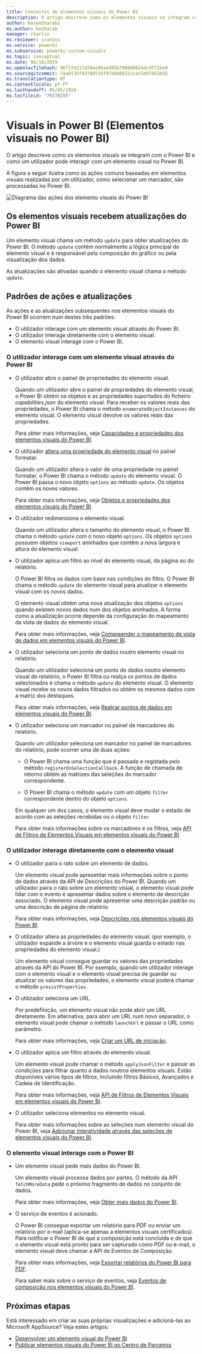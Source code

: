 ```yaml
---
title: Conceitos de elementos visuais do Power BI
description: O artigo descreve como os elementos visuais se integram com o Power BI e como um utilizador pode interagir com um elemento visual no Power BI.
author: KesemSharabi
ms.author: kesharab
manager: rkarlin
ms.reviewer: sranins
ms.service: powerbi
ms.subservice: powerbi-custom-visuals
ms.topic: conceptual
ms.date: 06/18/2019
ms.openlocfilehash: 96f1fd217a59ee95aed05b790800024dc9f72be9
ms.sourcegitcommit: 7aa0136f93f88516f97ddd8031ccac5d07863b92
ms.translationtype: HT
ms.contentlocale: pt-PT
ms.lasthandoff: 05/05/2020
ms.locfileid: "79378155"
---
```

# <a name="visuals-in-power-bi"></a>Visuals in Power BI (Elementos visuais no Power BI)

O artigo descreve como os elementos visuais se integram com o Power BI e como um utilizador pode interagir com um elemento visual no Power BI. 

A figura a seguir ilustra como as ações comuns baseadas em elementos visuais realizadas por um utilizador, como selecionar um marcador, são processadas no Power BI.

![Diagrama das ações dos elemento visuais do Power BI](media/power-bi-visuals-concept/visual-concept.svg)

## <a name="visuals-get-updates-from-power-bi"></a>Os elementos visuais recebem atualizações do Power BI

Um elemento visual chama um método `update` para obter atualizações do Power BI. O método `update` contém normalmente a lógica principal do elemento visual e é responsável pela composição do gráfico ou pela visualização dos dados.

As atualizações são ativadas quando o elemento visual chama o método `update`.

## <a name="action-and-update-patterns"></a>Padrões de ações e atualizações

As ações e as atualizações subsequentes nos elementos visuais do Power BI ocorrem num destes três padrões:

* O utilizador interage com um elemento visual através do Power BI.
* O utilizador interage diretamente com o elemento visual.
* O elemento visual interage com o Power BI.

### <a name="user-interacts-with-a-visual-through-power-bi"></a>O utilizador interage com um elemento visual através do Power BI

* O utilizador abre o painel de propriedades do elemento visual.

    Quando um utilizador abre o painel de propriedades do elemento visual, o Power BI obtém os objetos e as propriedades suportados do ficheiro *capabilities.json* do elemento visual. Para receber os valores reais das propriedades, o Power BI chama o método `enumerateObjectInstances` do elemento visual. O elemento visual devolve os valores reais das propriedades.

    Para obter mais informações, veja [Capacidades e propriedades dos elementos visuais do Power BI](capabilities.md).

* O utilizador [altera uma propriedade do elemento visual](../../visuals/power-bi-visualization-customize-title-background-and-legend.md) no painel formatar.

    Quando um utilizador altera o valor de uma propriedade no painel formatar, o Power BI chama o método `update` do elemento visual. O Power BI passa o novo objeto `options` ao método `update`. Os objetos contêm os novos valores.

    Para obter mais informações, veja [Objetos e propriedades dos elementos visuais do Power BI](objects-properties.md).

* O utilizador redimensiona o elemento visual.

    Quando um utilizador altera o tamanho do elemento visual, o Power BI chama o método `update` com o novo objeto `options`. Os objetos `options` possuem objetos `viewport` aninhados que contêm a nova largura e altura do elemento visual.

* O utilizador aplica um filtro ao nível do elemento visual, da página ou do relatório.

    O Power BI filtra os dados com base nas condições do filtro. O Power BI chama o método `update` do elemento visual para atualizar o elemento visual com os novos dados.

    O elemento visual obtém uma nova atualização dos objetos `options` quando existem novos dados num dos objetos aninhados. A forma como a atualização ocorre depende da configuração do mapeamento da vista de dados do elemento visual.

    Para obter mais informações, veja [Compreender o mapeamento de vista de dados em elementos visuais do Power BI](dataview-mappings.md).

* O utilizador seleciona um ponto de dados noutro elemento visual no relatório.

    Quando um utilizador seleciona um ponto de dados noutro elemento visual do relatório, o Power BI filtra ou realça os pontos de dados selecionados e chama o método `update` do elemento visual. O elemento visual recebe os novos dados filtrados ou obtém os mesmos dados com a matriz dos destaques.

    Para obter mais informações, veja [Realçar pontos de dados em elementos visuais do Power BI](highlight.md).

* O utilizador seleciona um marcador no painel de marcadores do relatório.

    Quando um utilizador seleciona um marcador no painel de marcadores do relatório, pode ocorrer uma de duas ações:

    * O Power BI chama uma função que é passada e registada pelo método `registerOnSelectionCallback`. A função de chamada de retorno obtém as matrizes das seleções do marcador correspondente.

    * O Power BI chama o método `update` com um objeto `filter` correspondente dentro do objeto `options`.

    Em qualquer um dos casos, o elemento visual deve mudar o estado de acordo com as seleções recebidas ou o objeto `filter`.

    Para obter mais informações sobre os marcadores e os filtros, veja [API de Filtros de Elementos Visuais em elementos visuais do Power BI](filter-api.md).

### <a name="user-interacts-with-the-visual-directly"></a>O utilizador interage diretamente com o elemento visual

* O utilizador paira o rato sobre um elemento de dados.

    Um elemento visual pode apresentar mais informações sobre o ponto de dados através da API de Descrições do Power BI. Quando um utilizador paira o rato sobre um elemento visual, o elemento visual pode lidar com o evento e apresentar dados sobre o elemento de descrição associado. O elemento visual pode apresentar uma descrição padrão ou uma descrição de página de relatório.

    Para obter mais informações, veja [Descrições nos elementos visuais do Power BI](add-tooltips.md).

* O utilizador altera as propriedades do elemento visual. (por exemplo, o utilizador expande a árvore e o elemento visual guarda o estado nas propriedades do elemento visual.)

    Um elemento visual consegue guardar os valores das propriedades através da API do Power BI. Por exemplo, quando um utilizador interage com o elemento visual e o elemento visual precisa de guardar ou atualizar os valores das propriedades, o elemento visual poderá chamar o método `presistProperties`.

* O utilizador seleciona um URL.

    Por predefinição, um elemento visual não pode abrir um URL diretamente. Em alternativa, para abrir um URL num novo separador, o elemento visual pode chamar o método `launchUrl` e passar o URL como parâmetro.

    Para obter mais informações, veja [Criar um URL de iniciação](launch-url.md).

* O utilizador aplica um filtro através do elemento visual.

    Um elemento visual pode chamar o método `applyJsonFilter` e passar as condições para filtrar quanto a dados noutros elementos visuais. Estão disponíveis vários tipos de filtros, incluindo filtros Básicos, Avançados e Cadeia de Identificação.

    Para obter mais informações, veja [API de Filtros de Elementos Visuais em elementos visuais do Power BI](filter-api.md).

* O utilizador seleciona elementos no elemento visual.

    Para obter mais informações sobre as seleções num elemento visual do Power BI, veja [Adicionar interatividade através das seleções de elementos visuais do Power BI](selection-api.md).

### <a name="visual-interacts-with-power-bi"></a>O elemento visual interage com o Power BI

* Um elemento visual pede mais dados do Power BI.

    Um elemento visual processa dados por partes. O método da API `fetchMoreData` pede o próximo fragmento de dados no conjunto de dados.

    Para obter mais informações, veja [Obter mais dados do Power BI](fetch-more-data.md).

* O serviço de eventos é acionado.

    O Power BI consegue exportar um relatório para PDF ou enviar um relatório por e-mail (aplica-se apenas a elementos visuais certificados). Para notificar o Power BI de que a composição está concluída e de que o elemento visual está pronto para ser capturado como PDF ou e-mail, o elemento visual deve chamar a API de Eventos de Composição.

    Para obter mais informações, veja [Exportar relatórios do Power BI para PDF](../../consumer/end-user-pdf.md).

    Para saber mais sobre o serviço de eventos, veja [Eventos de composição nos elementos visuais do Power BI](event-service.md).

## <a name="next-steps"></a>Próximas etapas

Está interessado em criar as suas próprias visualizações e adicioná-las ao Microsoft AppSource? Veja estes artigos:

* [Desenvolver um elemento visual do Power BI](./custom-visual-develop-tutorial.md)
* [Publicar elementos visuais do Power BI no Centro de Parceiros](office-store.md)
